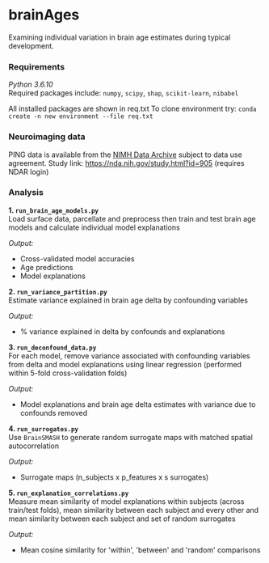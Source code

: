 # brainAges
Examining individual variation in brain age estimates during typical development.


### Requirements
_Python 3.6.10_  
Required packages include: `numpy`, `scipy`, `shap`, `scikit-learn`, `nibabel`

All installed packages are shown in req.txt
To clone environment try: `conda create -n new environment --file req.txt`

### Neuroimaging data
PING data is available from the [NIMH Data Archive](https://nda.nih.gov/about.html) subject to data use agreement. Study link: https://nda.nih.gov/study.html?id=905 (requires NDAR login)

### Analysis
**1. `run_brain_age_models.py`**  
Load surface data, parcellate and preprocess then train and test brain age models and calculate individual model explanations  

  _Output:_
- Cross-validated model accuracies
- Age predictions  
- Model explanations

**2. `run_variance_partition.py`**  
Estimate variance explained in brain age delta by confounding variables

  _Output:_
- % variance explained in delta by confounds and explanations

**3. `run_deconfound_data.py`**  
For each model, remove variance associated with confounding variables from delta and model explanations using linear regression (performed within 5-fold cross-validation folds)

  _Output:_
- Model explanations and brain age delta estimates with variance due to confounds removed

**4. `run_surrogates.py`**  
Use `BrainSMASH` to generate random surrogate maps with matched spatial autocorrelation  

  _Output:_
- Surrogate maps (n_subjects x p_features x s surrogates)

**5. `run_explanation_correlations.py`**  
Measure mean similarity of model explanations within subjects (across train/test folds), mean similarity between each subject and every other and mean similarity between each subject and set of random surrogates

  _Output:_
- Mean cosine similarity for 'within', 'between' and 'random' comparisons
